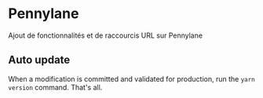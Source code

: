 # Pennylane

Ajout de fonctionnalités et de raccourcis URL sur Pennylane

## Auto update

When a modification is committed and validated for production, run the `yarn version` command.
That's all.
